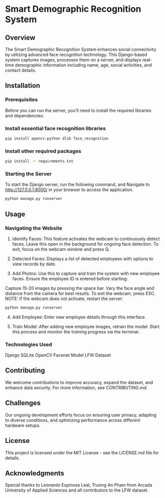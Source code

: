 # Smart Demographic Recognition System

## Overview
The Smart Demographic Recognition System enhances social connectivity by utilizing advanced face recognition technology. This Django-based system captures images, processes them on a server, and displays real-time demographic information including name, age, social activities, and contact details.

## Installation

### Prerequisites
Before you can run the server, you'll need to install the required libraries and dependencies:

### Install essential face recognition libraries
```bash
pip install opencv-python dlib face_recognition
```

### Install other required packages
```bash
pip install -r requirements.txt
```

### Starting the Server
To start the Django server, run the following command, and Navigate to http://127.0.0.1:8000/ in your browser to access the application.

```bash
python manage.py runserver
```

## Usage
### Navigating the Website
1) Identify Faces:
This feature activates the webcam to continuously detect faces. Leave this open in the background for ongoing face detection. To exit, focus on the webcam window and press Q.

2) Detected Faces:
Displays a list of detected employees with options to view records by date.

3) Add Photos:
Use this to capture and train the system with new employee faces. Ensure the employee ID is entered before starting:

Capture 15-20 images by pressing the space bar.
Vary the face angle and distance from the camera for best results.
To exit the webcam, press ESC.
NOTE: If the webcam does not activate, restart the server:

```bash
python manage.py runserver
```

4) Add Employee:
Enter new employee details through this interface.

5) Train Model:
After adding new employee images, retrain the model. Start this process and monitor the training progress via the terminal.

### Technologies Used
Django
SQLite
OpenCV
Facenet Model
LFW Dataset

## Contributing
We welcome contributions to improve accuracy, expand the dataset, and enhance data security. For more information, see CONTRIBUTING.md.

## Challenges
Our ongoing development efforts focus on ensuring user privacy, adapting to diverse conditions, and optimizing performance across different hardware setups.

## License
This project is licensed under the MIT License - see the LICENSE.md file for details.

## Acknowledgments
Special thanks to Leonardo Espinosa Leal, Truong An Pham from Arcada University of Applied Sciences and all contributors to the LFW dataset.